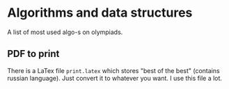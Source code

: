 # Algorithms and data structures

A list of most used algo-s on olympiads.

## PDF to print

There is a LaTex file `print.latex` which stores "best of the best" (contains russian language). Just convert it to whatever you want. I use this file a lot.
